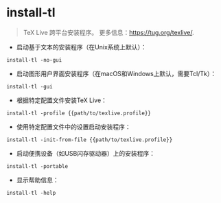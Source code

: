 # install-tl

> TeX Live 跨平台安装程序。
> 更多信息：<https://tug.org/texlive/>.

- 启动基于文本的安装程序（在Unix系统上默认）：

`install-tl -no-gui`

- 启动图形用户界面安装程序（在macOS和Windows上默认，需要Tcl/Tk）：

`install-tl -gui`

- 根据特定配置文件安装TeX Live：

`install-tl -profile {{path/to/texlive.profile}}`

- 使用特定配置文件中的设置启动安装程序：

`install-tl -init-from-file {{path/to/texlive.profile}}`

- 启动便携设备（如USB闪存驱动器）上的安装程序：

`install-tl -portable`

- 显示帮助信息：

`install-tl -help`